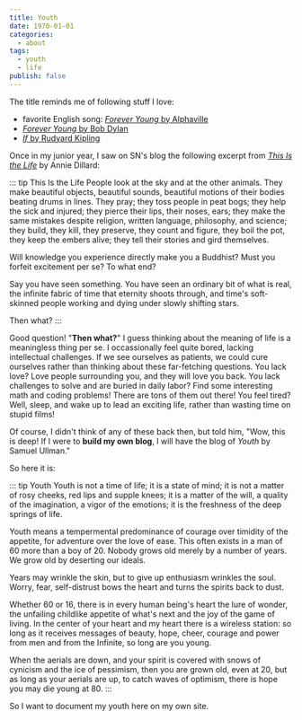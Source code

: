 ```yaml
---
title: Youth
date: 1970-01-01
categories:
  - about
tags:
  - youth
  - life
publish: false
---
```


The title reminds me of following stuff I love:

- favorite English song: [_Forever Young_ by Alphaville](https://youtu.be/t1TcDHrkQYg)
- [_Forever Young_ by Bob Dylan](https://youtu.be/Frj2CLGldC4)
- [_If_ by Rudyard Kipling](https://www.poetryfoundation.org/poems/46473/if---)

<!-- more -->

Once in my junior year, I saw on SN's blog the following excerpt from [<i>This Is the Life</i>](http://www.billemory.com/dillard/dillard.html) by Annie Dillard:

::: tip This Is the Life
People look at the sky and at the other animals. They make beautiful objects, beautiful sounds, beautiful motions of their bodies beating drums in lines. They pray; they toss people in peat bogs; they help the sick and injured; they pierce their lips, their noses, ears; they make the same mistakes despite religion, written language, philosophy, and science; they build, they kill, they preserve, they count and figure, they boil the pot, they keep the embers alive; they tell their stories and gird themselves.

Will knowledge you experience directly make you a Buddhist? Must you forfeit excitement per se? To what end?

Say you have seen something. You have seen an ordinary bit of what is real, the infinite fabric of time that eternity shoots through, and time's soft-skinned people working and dying under slowly shifting stars.

Then what?
:::

Good question! "**Then what?**" I guess thinking about the meaning of life is a meaningless thing per se. I occassionally feel quite bored, lacking intellectual challenges. If we see ourselves as patients, we could cure ourselves rather than thinking about these far-fetching questions. You lack love? Love people surrounding you, and they will love you back. You lack challenges to solve and are buried in daily labor? Find some interesting math and coding problems! There are tons of them out there! You feel tired? Well, sleep, and wake up to lead an exciting life, rather than wasting time on stupid films!

Of course, I didn't think of any of these back then, but told him, "Wow, this is deep! If I were to **build my own blog**, I will have the blog of _Youth_ by Samuel Ullman."

So here it is:

::: tip Youth
Youth is not a time of life; it is a state of mind; it is not a matter of rosy cheeks, red lips and supple knees; it is a matter of the will, a quality of the imagination, a vigor of the emotions; it is the freshness of the deep springs of life.

Youth means a tempermental predominance of courage over timidity of the appetite, for adventure over the love of ease. This often exists in a man of 60 more than a boy of 20. Nobody grows old merely by a number of years. We grow old by deserting our ideals.

Years may wrinkle the skin, but to give up enthusiasm wrinkles the soul. Worry, fear, self-distrust bows the heart and turns the spirits back to dust.

Whether 60 or 16, there is in every human being's heart the lure of wonder, the unfailing childlike appetite of what's next and the joy of the game of living. In the center of your heart and my heart there is a wireless station: so long as it receives messages of beauty, hope, cheer, courage and power from men and from the Infinite, so long are you young.

When the aerials are down, and your spirit is covered with snows of cynicism and the ice of pessimism, then you are grown old, even at 20, but as long as your aerials are up, to catch waves of optimism, there is hope you may die young at 80.
:::

So I want to document my youth here on my own site.
